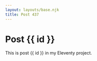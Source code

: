 ```yaml
---
layout: layouts/base.njk
title: Post 437
---
```


# Post {{ id }}

This is post {{ id }} in my Eleventy project.

